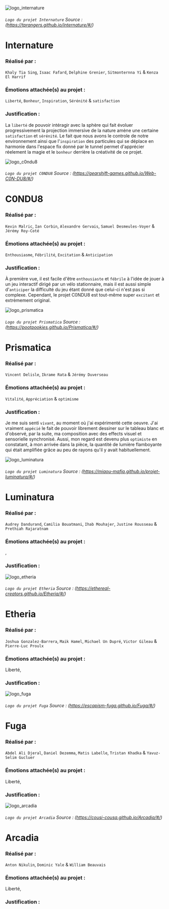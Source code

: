 
![logo_internature](./media/logo_internature.jpg)
###### `Logo du projet Internature` Source : (https://tprangers.github.io/internature/#/)
# Internature

### Réalisé par : 
`Khaly Tia Sing`, `Isaac Fafard`, `Delphine Grenier`, `Sitmonternna Yi` & `Kenza El Harrif`

### Émotions attachée(s) au projet : 
`Liberté`, `Bonheur`, `Inspiration`, `Sérénité` & `satisfaction`

### Justification :
La `liberté` de pouvoir intéragir avec la sphère qui fait évoluer  progressivement la projection immersive de la nature amène une certaine `satisfaction` et `sérénité`. Le fait que nous avons le controle de notre environnement ainsi que l'`inspiration` des particules qui se déplace en harmonie dans l'espace fix donné par le tunnel permet d'apprécier réelement la magie et le `bonheur` derrière la créativité de ce projet.



![logo_c0ndu8](./media/logo_c0ndu8.png)
###### `Logo du projet C0NDU8` Source : (https://gearshift-games.github.io/Web-C0N-DU8/#/)

# C0NDU8

### Réalisé par :
`Kevin Malric`, `Ian Corbin`, `Alexandre Gervais`, `Samuel Desmeules-Voyer` & `Jérémy Roy-Coté`

### Émotions attachée(s) au projet : 
`Enthousiasme`, `Fébrilité`, `Excitation` & `Anticipation`

### Justification : 
À première vue, il est facile d'être `enthousiaste` et `fébrile` à l'idée de jouer à un jeu interactif dirigé par un vélo stationnaire, mais il est aussi simple d'`anticiper` la difficulté du jeu étant donné que celui-ci n'est pas si complexe. Cependant, le projet C0NDU8 est tout-même super `excitant` et extrèmement original.
       


![logo_prismatica](./media/logo_prismatica.png)
###### `Logo du projet Prismatica` Source : (https://pootpookies.github.io/Prismatica/#/)
 

# Prismatica

### Réalisé par : 
`Vincent Delisle`, `Ikrame Rata` & `Jérémy Duverseau`

### Émotions attachée(s) au projet : 
`Vitalité`, `Appréciation` & `optimisme`

### Justification :
Je me suis senti `vivant`, au moment où j'ai expérimenté cette oeuvre. J'ai vraiment `appécié` le fait de pouvoir librement dessiner sur le tableau blanc et d'observé, par la suite, ma composition avec des effects visuel et sensorielle synchronisé. Aussi, mon regard est devenu plus `optimiste` en constatant, à mon arrivée dans la pièce, la quantité de lumière flamboyante qui était amplifiée grâce au peu de rayons qu'il y avait habituellement. 


![logo_luminatura](./media/logo_luminatura.png)
###### `Logo du projet Luminatura` Source : (https://miaou-mafia.github.io/projet-luminatura/#/)

# Luminatura

### Réalisé par : 
`Audrey Dandurand`, `Camilia Bouatmani`, `Ihab Mouhajer`, `Justine Rousseau` & `Prethiah Rajaratnam`

### Émotions attachée(s) au projet : 
, 

### Justification : 





![logo_etheria](./media/logo_etheria.jpg)
###### `Logo du projet Etheria` Source : (https://ethereal-creators.github.io/Etheria/#/)

# Etheria

### Réalisé par : 
`Joshua Gonzalez-Barrera`, `Maik Hamel`, `Michael Un Dupré`, `Victor Gileau` & `Pierre-Luc Proulx`  

### Émotions attachée(s) au projet : 
Liberté, 

### Justification : 




![logo_fuga](./media/logo_fuga.jpg)
###### `Logo du projet Fuga` Source : (https://escapism-fuga.github.io/Fuga/#/)

# Fuga

### Réalisé par : 
`Abdel Ali Djeral`, `Daniel Dezemma`, `Matis Labelle`, `Tristan Khadka` & `Yavuz-Selim Gucluer`

### Émotions attachée(s) au projet : 
Liberté, 

### Justification : 



![logo_arcadia](./media/logo_arcadia.png)
###### `Logo du projet Arcadia` Source : (https://cousi-cousa.github.io/Arcadia/#/)

# Arcadia

### Réalisé par : 
`Anton Nikulin`, `Dominic Yale` & `William Beauvais`

### Émotions attachée(s) au projet : 
Liberté, 

### Justification : 
